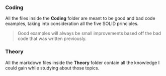 ### Coding
All the files inside the **Coding** folder are meant to be good and bad code examples, taking into consideration all the five SOLID principles.

> Good examples will always be small improvements based off the bad code that was written previously.

### Theory
All the markdown files inside the **Theory** folder contain all the knowledge I could gain while studying about those topics.